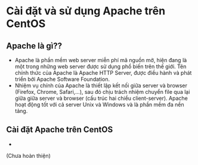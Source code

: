 # Cài đặt và sử dụng Apache trên CentOS

## Apache là gì??

- Apache là phần mềm web server miễn phí mã nguồn mở, hiện đang là một trong những web server được sử dụng phổ biến trên thế giới. Tên chính thức của Apache là Apache HTTP Server, được điều hành và phát triển bởi Apache Software Foundation.
- Nhiệm vụ chính của Apache là thiết lập kết nối giữa server và browser (Firefox, Chrome, Safari,...), sau đó chịu trách nhiệm chuyển file qua lại giữa giữa server và browser (cấu trúc hai chiều client-server). Apache hoạt động tốt với cả server Unix và Windows và là phần mềm đa nền tảng.

## Cài đặt Apache trên CentOS
- 

(Chưa hoàn thiện)